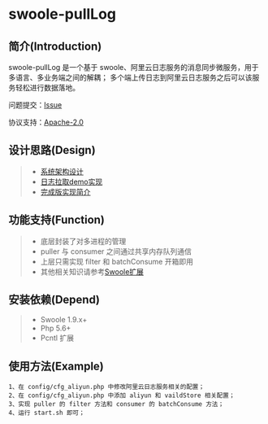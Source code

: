 # swoole-pullLog

## 简介(Introduction)

swoole-pullLog 是一个基于 swoole、阿里云日志服务的消息同步微服务，用于多语言、多业务端之间的解耦；
多个端上传日志到阿里云日志服务之后可以该服务轻松进行数据落地。

问题提交：[Issue](https://github.com/weizengreal/swoole-pullLog/issues)

协议支持：[Apache-2.0](https://github.com/weizengreal/swoole-pullLog/blob/master/LICENSE)

## 设计思路(Design)

> * [系统架构设计](http://blog.woai662.net/?p=39)
> * [日志拉取demo实现](http://blog.woai662.net/?p=41)
> * [完成版实现简介](http://blog.woai662.net/?p=43)


## 功能支持(Function)

> * 底层封装了对多进程的管理
> * puller 与 consumer 之间通过共享内存队列通信
> * 上层只需实现 filter 和 batchConsume 开箱即用
> * 其他相关知识请参考[Swoole扩展](https://wiki.swoole.com/)


## 安装依赖(Depend)

> * Swoole 1.9.x+
> * Php 5.6+
> * Pcntl 扩展


## 使用方法(Example)

```
1、在 config/cfg_aliyun.php 中修改阿里云日志服务相关的配置；
2、在 config/cfg_aliyun.php 中添加 aliyun 和 vaildStore 相关配置；
3、实现 puller 的 filter 方法和 consumer 的 batchConsume 方法；
4、运行 start.sh 即可；
```
